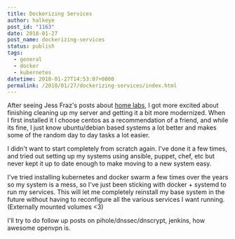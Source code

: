 ```yaml
---
title: Dockerizing Services
author: halkeye
post_id: "1163"
date: 2018-01-27
post_name: dockerizing-services
status: publish
tags:
  - general
  - docker
  - kubernetes
datetime: 2018-01-27T14:53:07+0800
permalink: /2018/01/27/dockerizing-services/index.html
---
```


After seeing Jess Fraz's posts about [home labs](https://blog.jessfraz.com/post/home-lab-is-the-dopest-lab/), I got more excited about finishing cleaning up my server and getting it a bit more modernized. When I first installed it I choose centos as a recommendation of a friend, and while its fine, I just know ubuntu/debian based systems a lot better and makes some of the random day to day tasks a lot easier.

I didn't want to start completely from scratch again. I've done it a few times, and tried out setting up my systems using ansible, puppet, chef, etc but never kept it up to date enough to make moving to a new system easy.

I've tried installing kubernetes and docker swarm a few times over the years so my system is a mess, so I've just been sticking with docker + systemd to run my services. This will let me completely reinstall my base system in the future without having to reconfigure all the various services I want running. (Externally mounted volumes &lt;3)

I'll try to do follow up posts on pihole/dnssec/dnscrypt, jenkins, how awesome openvpn is.
